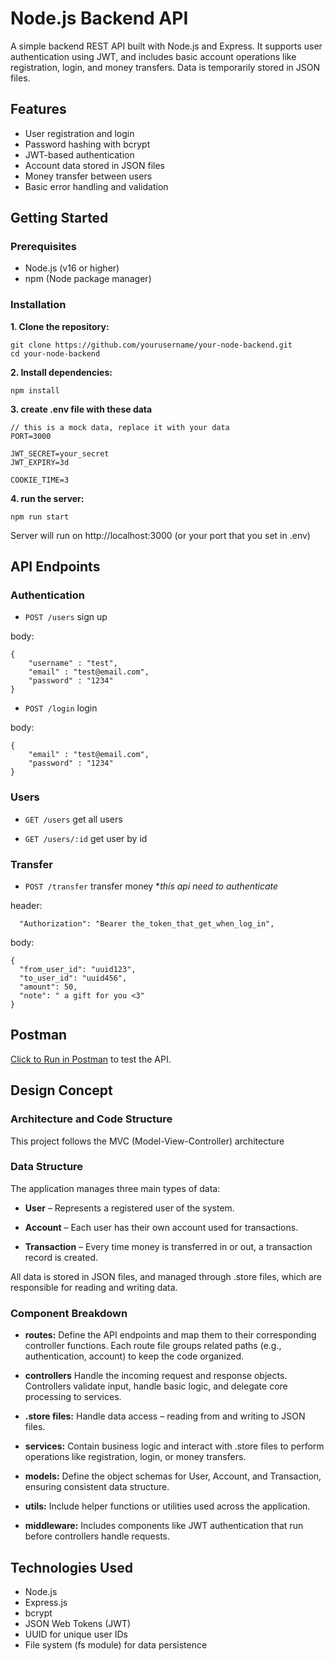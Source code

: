 # Node.js Backend API

A simple backend REST API built with Node.js and Express. It supports user authentication using JWT, and includes basic account operations like registration, login, and money transfers. Data is temporarily stored in JSON files.

## Features

- User registration and login
- Password hashing with bcrypt
- JWT-based authentication
- Account data stored in JSON files
- Money transfer between users
- Basic error handling and validation

## Getting Started

### Prerequisites

- Node.js (v16 or higher)
- npm (Node package manager)

### Installation

**1. Clone the repository:**

```
git clone https://github.com/yourusername/your-node-backend.git
cd your-node-backend 
```

**2. Install dependencies:**
```
npm install
```

**3. create .env file with these data**
```
// this is a mock data, replace it with your data
PORT=3000

JWT_SECRET=your_secret
JWT_EXPIRY=3d

COOKIE_TIME=3
```
**4. run the server:**
```
npm run start
```
Server will run on http://localhost:3000 (or your port that you set in .env)

## API Endpoints

### Authentication

- `POST /users` sign up 

body: 
``` 
{
    "username" : "test",
    "email" : "test@email.com",
    "password" : "1234"
}
```

- `POST /login` login 

body: 
``` 
{
    "email" : "test@email.com",
    "password" : "1234"
}
```

### Users

- `GET /users` get all users

- `GET /users/:id` get user by id

### Transfer

- `POST /transfer` transfer money  **this api need to authenticate*

header:

``` 
  "Authorization": "Bearer the_token_that_get_when_log_in",
```

body:
``` 
{
  "from_user_id": "uuid123",
  "to_user_id": "uuid456",
  "amount": 50,
  "note": " a gift for you <3"
}
```
## Postman
[Click to Run in Postman](https://www.postman.com/telecoms-participant-33358043/public/collection/f1rqoln/optimal-flow-exercise?share=true) to test the API.

## Design Concept

### Architecture and Code Structure

This project follows the MVC (Model-View-Controller) architecture

### Data Structure
The application manages three main types of data:

- **User** – Represents a registered user of the system.

- **Account** – Each user has their own account used for transactions.

- **Transaction** – Every time money is transferred in or out, a transaction record is created.

All data is stored in JSON files, and managed through .store files, which are responsible for reading and writing data.

### Component Breakdown
- **routes:** Define the API endpoints and map them to their corresponding controller functions. Each route file groups related paths (e.g., authentication, account) to keep the code organized.

- **controllers** Handle the incoming request and response objects. Controllers validate input, handle basic logic, and delegate core processing to services.

- **.store files:** Handle data access – reading from and writing to JSON files.

- **services:** Contain business logic and interact with .store files to perform operations like registration, login, or money transfers.

- **models:** Define the object schemas for User, Account, and Transaction, ensuring consistent data structure.

- **utils:** Include helper functions or utilities used across the application.

- **middleware:** Includes components like JWT authentication that run before controllers handle requests.

## Technologies Used

- Node.js
- Express.js
- bcrypt
- JSON Web Tokens (JWT)
- UUID for unique user IDs
- File system (fs module) for data persistence
